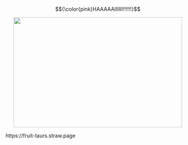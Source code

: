$${\color{pink}HAAAAAIIIIII!!!!!!}$$

<p align="center">
<img width="460" height="300" src="https://64.media.tumblr.com/7531b6d60f6fa0a08ed822cb7efe1af5/90efbe08d7607d86-e0/s400x600/8235bd04a5c20e66dca0b3667c71be386f78f81c.gifv">   
</p>
https://fruit-taurs.straw.page 
  

